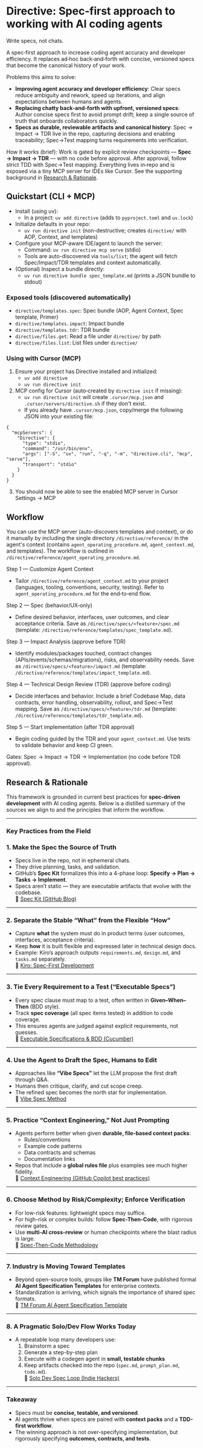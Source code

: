 # Directive: Spec‑first approach to working with AI coding agents

Write specs, not chats.

A spec‑first approach to increase coding agent accuracy and developer efficiency. It replaces ad‑hoc back‑and‑forth with concise, versioned specs that become the canonical history of your work.

Problems this aims to solve:
- **Improving agent accuracy and developer efficiency**: Clear specs reduce ambiguity and rework, speed up iterations, and align expectations between humans and agents.
- **Replacing chatty back‑and‑forth with upfront, versioned specs**: Author concise specs first to avoid prompt drift; keep a single source of truth that onboards collaborators quickly.
- **Specs as durable, reviewable artifacts and canonical history**: Spec → Impact → TDR live in the repo, capturing decisions and enabling traceability; Spec→Test mapping turns requirements into verification.

How it works (brief): Work is gated by explicit review checkpoints — **Spec → Impact → TDR** — with no code before approval. After approval, follow strict TDD with Spec→Test mapping. Everything lives in‑repo and is exposed via a tiny MCP server for IDEs like Cursor. See the supporting background in [Research & Rationale](#research--rationale).

## Quickstart (CLI + MCP)

- Install (using uv):
  - In a project: `uv add directive` (adds to `pyproject.toml` and `uv.lock`)
- Initialize defaults in your repo:
  - `uv run directive init` (non-destructive; creates `directive/` with AOP, Context, and templates)
- Configure your MCP-aware IDE/agent to launch the server:
  - Command: `uv run directive mcp serve` (stdio)
  - Tools are auto-discovered via `tools/list`; the agent will fetch Spec/Impact/TDR templates and context automatically.
- (Optional) Inspect a bundle directly:
  - `uv run directive bundle spec_template.md` (prints a JSON bundle to stdout)

### Exposed tools (discovered automatically)
- `directive/templates.spec`: Spec bundle (AOP, Agent Context, Spec template, Primer)
- `directive/templates.impact`: Impact bundle
- `directive/templates.tdr`: TDR bundle
- `directive/files.get`: Read a file under `directive/` by path
- `directive/files.list`: List files under `directive/`

### Using with Cursor (MCP)
1. Ensure your project has Directive installed and initialized:
   - `uv add directive`
   - `uv run directive init`
2. MCP config for Cursor (auto‑created by `directive init` if missing):
   - `uv run directive init` will create `.cursor/mcp.json` and `.cursor/servers/directive.sh` if they don't exist.
   - If you already have `.cursor/mcp.json`, copy/merge the following JSON into your existing file:

```
{
  "mcpServers": {
    "Directive": {
      "type": "stdio",
      "command": "/usr/bin/env",
      "args": ["-S", "uv", "run", "-q", "-m", "directive.cli", "mcp", "serve"],
      "transport": "stdio"
    }
  }
}
```

3. You should now be able to see the enabled MCP server in Cursor Settings -> MCP

## Workflow

You can use the MCP server (auto-discovers templates and context), or do it manually by including the single directory `/directive/reference/` in the agent's context (contains `agent_operating_procedure.md`, `agent_context.md`, and templates). The workflow is outlined in `/directive/reference/agent_operating_procedure.md`.

Step 1 — Customize Agent Context
- Tailor `/directive/reference/agent_context.md` to your project (languages, tooling, conventions, security, testing). Refer to `agent_operating_procedure.md` for the end‑to‑end flow.

Step 2 — Spec (behavior/UX‑only)
- Define desired behavior, interfaces, user outcomes, and clear acceptance criteria. Save as `/directive/specs/<feature>/spec.md` (template: `/directive/reference/templates/spec_template.md`).

Step 3 — Impact Analysis (approve before TDR)
- Identify modules/packages touched, contract changes (APIs/events/schemas/migrations), risks, and observability needs. Save as `/directive/specs/<feature>/impact.md` (template: `/directive/reference/templates/impact_template.md`).

Step 4 — Technical Design Review (TDR) (approve before coding)
- Decide interfaces and behavior. Include a brief Codebase Map, data contracts, error handling, observability, rollout, and Spec→Test mapping. Save as `/directive/specs/<feature>/tdr.md` (template: `/directive/reference/templates/tdr_template.md`).

Step 5 — Start implementation (after TDR approval)
- Begin coding guided by the TDR and your `agent_context.md`. Use tests to validate behavior and keep CI green.

Gates: Spec → Impact → TDR → Implementation (no code before TDR approval).
 
## Research & Rationale

This framework is grounded in current best practices for **spec‑driven development** with AI coding agents. Below is a distilled summary of the sources we align to and the principles that inform the workflow.

---

### Key Practices from the Field

### 1. Make the Spec the Source of Truth
- Specs live in the repo, not in ephemeral chats.  
- They drive planning, tasks, and validation.  
- GitHub’s **Spec Kit** formalizes this into a 4-phase loop: **Specify → Plan → Tasks → Implement**.  
- Specs aren’t static — they are executable artifacts that evolve with the codebase.  
🔗 [Spec Kit (GitHub Blog)](https://github.blog/news-insights/product-news/spec-kit/)

---

### 2. Separate the Stable “What” from the Flexible “How”
- Capture **what** the system must do in product terms (user outcomes, interfaces, acceptance criteria).  
- Keep **how** it is built flexible and expressed later in technical design docs.  
- Example: Kiro’s approach outputs `requirements.md`, `design.md`, and `tasks.md` separately.  
🔗 [Kiro: Spec-First Development](https://kirorun.notion.site/Kiro-Spec-First-Development-Docs)

---

### 3. Tie Every Requirement to a Test (“Executable Specs”)
- Every spec clause must map to a test, often written in **Given–When–Then** (BDD style).  
- Track **spec coverage** (all spec items tested) in addition to code coverage.  
- This ensures agents are judged against explicit requirements, not guesses.  
🔗 [Executable Specifications & BDD (Cucumber)](https://cucumber.io/docs/bdd/)

---

### 4. Use the Agent to Draft the Spec, Humans to Edit
- Approaches like **“Vibe Specs”** let the LLM propose the first draft through Q&A.  
- Humans then critique, clarify, and cut scope creep.  
- The refined spec becomes the north star for implementation.  
🔗 [Vibe Spec Method](https://vibespec.org/)

---

### 5. Practice “Context Engineering,” Not Just Prompting
- Agents perform better when given **durable, file-based context packs**:  
  - Rules/conventions  
  - Example code patterns  
  - Data contracts and schemas  
  - Documentation links  
- Repos that include a **global rules file** plus examples see much higher fidelity.  
🔗 [Context Engineering (GitHub Copilot best practices)](https://github.blog/ai-and-ml/context-engineering-for-agents/)

---

### 6. Choose Method by Risk/Complexity; Enforce Verification
- For low-risk features: lightweight specs may suffice.  
- For high-risk or complex builds: follow **Spec-Then-Code**, with rigorous review gates.  
- Use **multi-AI cross-review** or human checkpoints where the blast radius is large.  
🔗 [Spec-Then-Code Methodology](https://www.spec.dev/spec-then-code)

---

### 7. Industry is Moving Toward Templates
- Beyond open-source tools, groups like **TM Forum** have published formal **AI Agent Specification Templates** for enterprise contexts.  
- Standardization is arriving, which signals the importance of shared spec formats.  
🔗 [TM Forum AI Agent Specification Template](https://www.tmforum.org/)

---

### 8. A Pragmatic Solo/Dev Flow Works Today
- A repeatable loop many developers use:  
  1. Brainstorm a spec  
  2. Generate a step-by-step plan  
  3. Execute with a codegen agent in **small, testable chunks**  
  4. Keep artifacts checked into the repo (`spec.md`, `prompt_plan.md`, `todo.md`).  
🔗 [Solo Dev Spec Loop (Indie Hackers)](https://www.indiehackers.com/post/spec-driven-ai-development)

---

### Takeaway
- Specs must be **concise, testable, and versioned**.  
- AI agents thrive when specs are paired with **context packs** and a **TDD-first workflow**.  
- The winning approach is not over-specifying implementation, but rigorously specifying **outcomes, contracts, and tests**.


